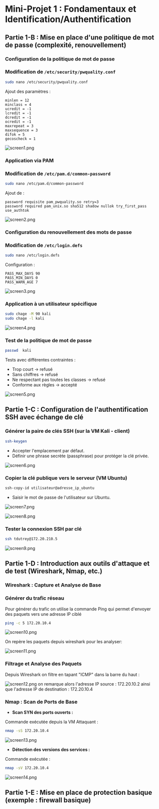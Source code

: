 # Mini-Projet 1 : Fondamentaux et Identification/Authentification

## Partie 1-B : Mise en place d'une politique de mot de passe (complexité, renouvellement)

### Configuration de la politique de mot de passe
### Modification de `/etc/security/pwquality.conf`
```bash
sudo nano /etc/security/pwquality.conf
```
Ajout des paramètres :
```
minlen = 12
minclass = 4
ucredit = -1
lcredit = -1
dcredit = -1
ocredit = -1
maxrepeat = 3
maxsequence = 3
difok = 5
gecoscheck = 1
```
![screen1.png](./screenshots/screen1.png)

### Application via PAM
### Modification de `/etc/pam.d/common-password`
```bash
sudo nano /etc/pam.d/common-password
```
Ajout de :
```
password requisite pam_pwquality.so retry=3
password required pam_unix.so sha512 shadow nullok try_first_pass use_authtok
```
![screen2.png](./screenshots/screen2.png)

### Configuration du renouvellement des mots de passe
### Modification de `/etc/login.defs`
```bash
sudo nano /etc/login.defs
```
Configuration :
```
PASS_MAX_DAYS 90
PASS_MIN_DAYS 0
PASS_WARN_AGE 7
```
![screen3.png](./screenshots/screen3.png)

### Application à un utilisateur spécifique
```bash
sudo chage -M 90 kali
sudo chage -l kali
```
![screen4.png](./screenshots/screen4.png)

### Test de la politique de mot de passe
```bash
passwd  kali
```
Tests avec différentes contraintes :
- Trop court → refusé
- Sans chiffres → refusé
- Ne respectant pas toutes les classes → refusé
- Conforme aux règles → accepté

![screen5.png](./screenshots/screen5.png)


## Partie 1-C : Configuration de l'authentification SSH avec échange de clé

### Générer la paire de clés SSH (sur la VM Kali - client)
```bash
ssh-keygen
```
- Accepter l'emplacement par défaut.
- Définir une phrase secrète (passphrase) pour protéger la clé privée.

![screen6.png](./screenshots/screen6.png)

### Copier la clé publique vers le serveur (VM Ubuntu)
```bash
ssh-copy-id utilisateur@adresse_ip_ubuntu
```
- Saisir le mot de passe de l'utilisateur sur Ubuntu.

![screen7.png](./screenshots/screen7.png)

![screen8.png](./screenshots/screen8.png)

### Tester la connexion SSH par clé
```bash
ssh tdutrey@172.20.210.5
```

![screen9.png](./screenshots/screen9.png)

## Partie 1-D : Introduction aux outils d'attaque et de test (Wireshark, Nmap, etc.)

### Wireshark : Capture et Analyse de Base
### Générer du trafic réseau

Pour générer du trafic on utilise la commande Ping qui permet d'envoyer des paquets vers une adresse IP ciblé
```bash
ping -c 5 172.20.10.4
```
![screen10.png](./screenshots/screen10.png)

On repère les paquets depuis wireshark pour les analyser:

![screen11.png](./screenshots/screen11.png)

### Filtrage et Analyse des Paquets

Depuis Wireshark on filtre en tapant "ICMP" dans la barre du haut :

![screen12.png](./screenshots/screen12.png)
on remarque alors l'adresse IP source : 172.20.10.2 
ainsi que l'adresse IP de destination : 172.20.10.4

### Nmap : Scan de Ports de Base

- **Scan SYN des ports ouverts :**

Commande exécutée depuis la VM Attaquant :
```bash
nmap -sS 172.20.10.4
```
![screen13.png](./screenshots/screen13.png)

- **Détection des versions des services :**

Commande exécutée :
```bash
nmap -sV 172.20.10.4
```
![screen14.png](./screenshots/screen14.png)


## Partie 1-E : Mise en place de protection basique (exemple : firewall basique)

